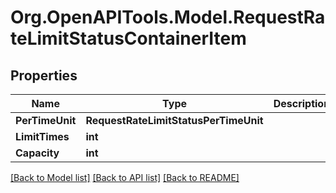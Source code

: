 # Org.OpenAPITools.Model.RequestRateLimitStatusContainerItem

## Properties

Name | Type | Description | Notes
------------ | ------------- | ------------- | -------------
**PerTimeUnit** | **RequestRateLimitStatusPerTimeUnit** |  | [optional] 
**LimitTimes** | **int** |  | [optional] 
**Capacity** | **int** |  | [optional] 

[[Back to Model list]](../README.md#documentation-for-models) [[Back to API list]](../README.md#documentation-for-api-endpoints) [[Back to README]](../README.md)

